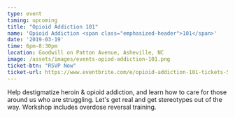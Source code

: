 ```yaml
---
type: event
timing: upcoming
title: "Opioid Addiction 101"
name: 'Opioid Addiction <span class="emphasized-header">101</span>'
date: '2019-03-19'
time: 6pm-8:30pm
location: Goodwill on Patton Avenue, Asheville, NC
image: /assets/images/events-opiod-addiction-101.png
ticket-btn: "RSVP Now"
ticket-url: https://www.eventbrite.com/e/opioid-addiction-101-tickets-55723271806?aff=efbeventtix&fbclid=IwAR2ypksOni4WTFVpgJ7dZy4bnvgfjf2vPNHOc-HTKG0nojYrmR0AaoOO7bg
---
```


Help destigmatize heroin &amp; opioid addiction, and learn how to care for those around us who are struggling. Let's get real and get stereotypes out of the way. Workshop includes overdose reversal training.

